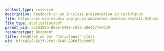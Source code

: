 ```yaml
---
content_type: resource
description: Feedback on an in-class presentation on Coriolanus.
file: https://ol-ocw-studio-app-qa.s3.amazonaws.com/courses/21l-010-writing-with-shakespeare-fall-2010/bf14a515683f2fe35645896df2c30d69_MIT21L_010F10_assn14.pdf
file_type: application/pdf
parent_uid: 3318280b-8056-b488-c93d-d8e4677e4d39
resourcetype: Document
title: Feedback on our "Coriolanus" class
uid: bf14a515-683f-2fe3-5645-896df2c30d69
---
```


